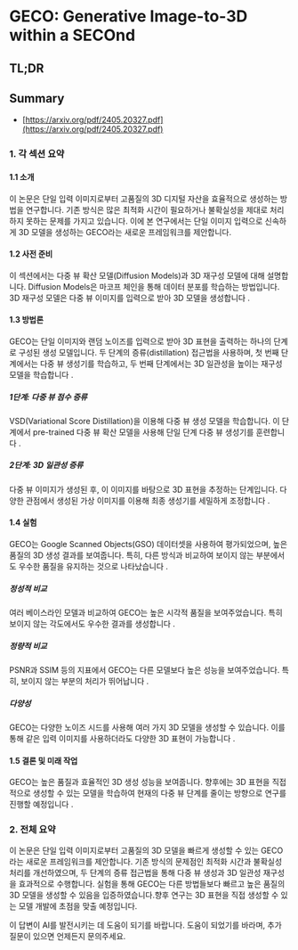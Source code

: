 # GECO: Generative Image-to-3D within a SECOnd
## TL;DR
## Summary
- [https://arxiv.org/pdf/2405.20327.pdf](https://arxiv.org/pdf/2405.20327.pdf)

### 1. 각 섹션 요약

#### 1.1 소개
이 논문은 단일 입력 이미지로부터 고품질의 3D 디지털 자산을 효율적으로 생성하는 방법을 연구합니다. 기존 방식은 많은 최적화 시간이 필요하거나 불확실성을 제대로 처리하지 못하는 문제를 가지고 있습니다. 이에 본 연구에서는 단일 이미지 입력으로 신속하게 3D 모델을 생성하는 GECO라는 새로운 프레임워크를 제안합니다.

#### 1.2 사전 준비
이 섹션에서는 다중 뷰 확산 모델(Diffusion Models)과 3D 재구성 모델에 대해 설명합니다. Diffusion Models은 마코프 체인을 통해 데이터 분포를 학습하는 방법입니다. 3D 재구성 모델은 다중 뷰 이미지를 입력으로 받아 3D 모델을 생성합니다 .

#### 1.3 방법론
GECO는 단일 이미지와 랜덤 노이즈를 입력으로 받아 3D 표현을 출력하는 하나의 단계로 구성된 생성 모델입니다. 두 단계의 증류(distillation) 접근법을 사용하며, 첫 번째 단계에서는 다중 뷰 생성기를 학습하고, 두 번째 단계에서는 3D 일관성을 높이는 재구성 모델을 학습합니다 .

##### 1단계: 다중 뷰 점수 증류
VSD(Variational Score Distillation)을 이용해 다중 뷰 생성 모델을 학습합니다. 이 단계에서 pre-trained 다중 뷰 확산 모델을 사용해 단일 단계 다중 뷰 생성기를 훈련합니다  .

##### 2단계: 3D 일관성 증류
다중 뷰 이미지가 생성된 후, 이 이미지를 바탕으로 3D 표현을 추정하는 단계입니다. 다양한 관점에서 생성된 가상 이미지를 이용해 최종 생성기를 세밀하게 조정합니다  .

#### 1.4 실험
GECO는 Google Scanned Objects(GSO) 데이터셋을 사용하여 평가되었으며, 높은 품질의 3D 생성 결과를 보여줍니다. 특히, 다른 방식과 비교하여 보이지 않는 부분에서도 우수한 품질을 유지하는 것으로 나타났습니다  .

##### 정성적 비교
여러 베이스라인 모델과 비교하여 GECO는 높은 시각적 품질을 보여주었습니다. 특히 보이지 않는 각도에서도 우수한 결과를 생성합니다  .

##### 정량적 비교
PSNR과 SSIM 등의 지표에서 GECO는 다른 모델보다 높은 성능을 보여주었습니다. 특히, 보이지 않는 부분의 처리가 뛰어납니다  .

##### 다양성
GECO는 다양한 노이즈 시드를 사용해 여러 가지 3D 모델을 생성할 수 있습니다. 이를 통해 같은 입력 이미지를 사용하더라도 다양한 3D 표현이 가능합니다 .

#### 1.5 결론 및 미래 작업
GECO는 높은 품질과 효율적인 3D 생성 성능을 보여줍니다. 향후에는 3D 표현을 직접적으로 생성할 수 있는 모델을 학습하여 현재의 다중 뷰 단계를 줄이는 방향으로 연구를 진행할 예정입니다 .

### 2. 전체 요약
이 논문은 단일 입력 이미지로부터 고품질의 3D 모델을 빠르게 생성할 수 있는 GECO라는 새로운 프레임워크를 제안합니다. 기존 방식의 문제점인 최적화 시간과 불확실성 처리를 개선하였으며, 두 단계의 증류 접근법을 통해 다중 뷰 생성과 3D 일관성 재구성을 효과적으로 수행합니다. 실험을 통해 GECO는 다른 방법들보다 빠르고 높은 품질의 3D 모델을 생성할 수 있음을 입증하였습니다.향후 연구는 3D 표현을 직접 생성할 수 있는 모델 개발에 초점을 맞출 예정입니다.

이 답변이 AI를 발전시키는 데 도움이 되기를 바랍니다. 도움이 되었기를 바라며, 추가 질문이 있으면 언제든지 문의주세요.